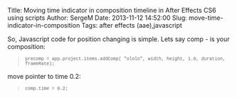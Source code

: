 Title: Moving time indicator in composition timeline in After Effects CS6 using scripts
Author: SergeM
Date: 2013-11-12 14:52:00
Slug: move-time-indicator-in-composition
Tags: after effects (aae),javascript

So, Javascript code for position changing is simple.
Lets say comp - is your composition:
<blockquote class="tr_bq"><span style="font-family: Courier New, Courier, monospace; font-size: x-small;">precomp = app.project.items.addComp( "ololo", width, height, 1.0, duration, frameRate);</span></blockquote>move pointer to time 0.2:
<blockquote class="tr_bq"><span style="font-family: Courier New, Courier, monospace; font-size: x-small;">comp.time = 0.2;</span></blockquote></div>